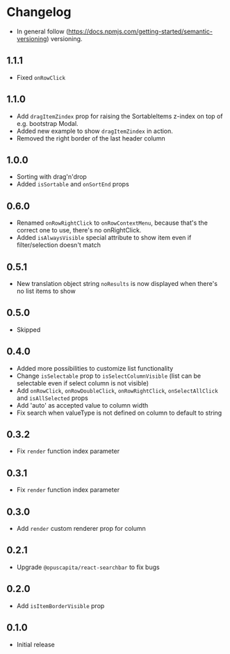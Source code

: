 # Changelog

* In general follow (https://docs.npmjs.com/getting-started/semantic-versioning) versioning.

## <next>

## 1.1.1
* Fixed `onRowClick` 
  
## 1.1.0
* Add `dragItemZindex` prop for raising the SortableItems z-index on top of e.g. bootstrap Modal.
* Added new example to show `dragItemZindex` in action.
* Removed the right border of the last header column

## 1.0.0
* Sorting with drag'n'drop
* Added `isSortable` and `onSortEnd` props

## 0.6.0
* Renamed `onRowRightClick` to `onRowContextMenu`, because that's the correct one to use, there's no onRightClick.
* Added `isAlwaysVisible` special attribute to show item even if filter/selection doesn't match

## 0.5.1
* New translation object string `noResults` is now displayed when there's no list items to show

## 0.5.0
* Skipped 

## 0.4.0
* Added more possibilities to customize list functionality
* Change `isSelectable` prop to `isSelectColumnVisible` (list can be selectable even if select column is not visible)
* Add `onRowClick`, `onRowDoubleClick`, `onRowRightClick`, `onSelectAllClick` and `isAllSelected` props
* Add 'auto' as accepted value to column width
* Fix search when valueType is not defined on column to default to string

## 0.3.2
* Fix `render` function index parameter

## 0.3.1
* Fix `render` function index parameter

## 0.3.0
* Add `render` custom renderer prop for column

## 0.2.1
* Upgrade `@opuscapita/react-searchbar` to fix bugs

## 0.2.0
* Add `isItemBorderVisible` prop

## 0.1.0
* Initial release
